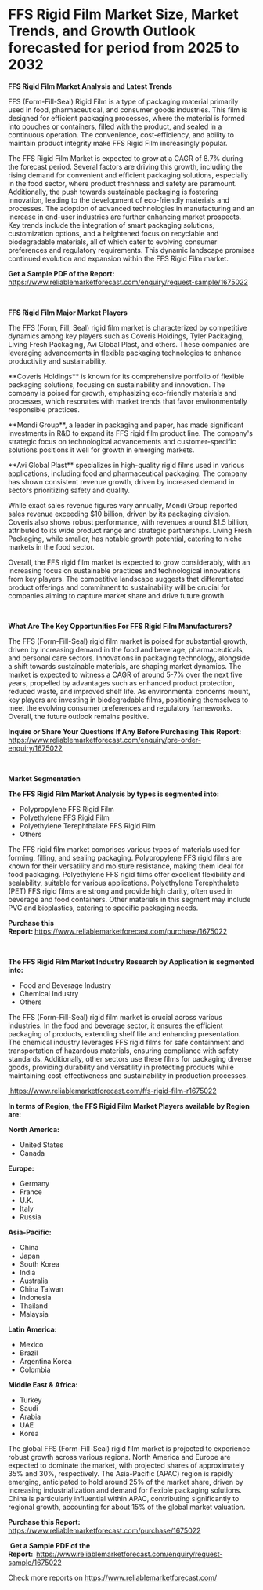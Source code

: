 <p><h1>FFS Rigid Film Market Size, Market Trends, and Growth Outlook forecasted for period from 2025 to 2032</h1></p><p><strong>FFS Rigid Film Market Analysis and Latest Trends</strong></p>
<p><p>FFS (Form-Fill-Seal) Rigid Film is a type of packaging material primarily used in food, pharmaceutical, and consumer goods industries. This film is designed for efficient packaging processes, where the material is formed into pouches or containers, filled with the product, and sealed in a continuous operation. The convenience, cost-efficiency, and ability to maintain product integrity make FFS Rigid Film increasingly popular.</p><p>The FFS Rigid Film Market is expected to grow at a CAGR of 8.7% during the forecast period. Several factors are driving this growth, including the rising demand for convenient and efficient packaging solutions, especially in the food sector, where product freshness and safety are paramount. Additionally, the push towards sustainable packaging is fostering innovation, leading to the development of eco-friendly materials and processes. The adoption of advanced technologies in manufacturing and an increase in end-user industries are further enhancing market prospects. Key trends include the integration of smart packaging solutions, customization options, and a heightened focus on recyclable and biodegradable materials, all of which cater to evolving consumer preferences and regulatory requirements. This dynamic landscape promises continued evolution and expansion within the FFS Rigid Film market.</p></p>
<p><strong>Get a Sample PDF of the Report:&nbsp;</strong> <a href="https://www.reliablemarketforecast.com/enquiry/request-sample/1675022?utm_campaign=2336&utm_medium=2&utm_source=Github&utm_content=ia&utm_term=25032025&utm_id=ffs-rigid-film">https://www.reliablemarketforecast.com/enquiry/request-sample/1675022</a></p>
<p>&nbsp;</p>
<p><strong>FFS Rigid Film Major Market Players</strong></p>
<p><p>The FFS (Form, Fill, Seal) rigid film market is characterized by competitive dynamics among key players such as Coveris Holdings, Tyler Packaging, Living Fresh Packaging, Avi Global Plast, and others. These companies are leveraging advancements in flexible packaging technologies to enhance productivity and sustainability.</p><p>**Coveris Holdings** is known for its comprehensive portfolio of flexible packaging solutions, focusing on sustainability and innovation. The company is poised for growth, emphasizing eco-friendly materials and processes, which resonates with market trends that favor environmentally responsible practices. </p><p>**Mondi Group**, a leader in packaging and paper, has made significant investments in R&D to expand its FFS rigid film product line. The company's strategic focus on technological advancements and customer-specific solutions positions it well for growth in emerging markets.</p><p>**Avi Global Plast** specializes in high-quality rigid films used in various applications, including food and pharmaceutical packaging. The company has shown consistent revenue growth, driven by increased demand in sectors prioritizing safety and quality.</p><p>While exact sales revenue figures vary annually, Mondi Group reported sales revenue exceeding $10 billion, driven by its packaging division. Coveris also shows robust performance, with revenues around $1.5 billion, attributed to its wide product range and strategic partnerships. Living Fresh Packaging, while smaller, has notable growth potential, catering to niche markets in the food sector.</p><p>Overall, the FFS rigid film market is expected to grow considerably, with an increasing focus on sustainable practices and technological innovations from key players. The competitive landscape suggests that differentiated product offerings and commitment to sustainability will be crucial for companies aiming to capture market share and drive future growth.</p></p>
<p>&nbsp;</p>
<p><strong>What Are The Key Opportunities For FFS Rigid Film Manufacturers?</strong></p>
<p><p>The FFS (Form-Fill-Seal) rigid film market is poised for substantial growth, driven by increasing demand in the food and beverage, pharmaceuticals, and personal care sectors. Innovations in packaging technology, alongside a shift towards sustainable materials, are shaping market dynamics. The market is expected to witness a CAGR of around 5-7% over the next five years, propelled by advantages such as enhanced product protection, reduced waste, and improved shelf life. As environmental concerns mount, key players are investing in biodegradable films, positioning themselves to meet the evolving consumer preferences and regulatory frameworks. Overall, the future outlook remains positive.</p></p>
<p><strong>Inquire or Share Your Questions If Any Before Purchasing This Report:</strong> <a href="https://www.reliablemarketforecast.com/enquiry/pre-order-enquiry/1675022?utm_campaign=2336&utm_medium=2&utm_source=Github&utm_content=ia&utm_term=25032025&utm_id=ffs-rigid-film">https://www.reliablemarketforecast.com/enquiry/pre-order-enquiry/1675022</a></p>
<p>&nbsp;</p>
<p><strong>Market Segmentation</strong></p>
<p><strong>The FFS Rigid Film Market Analysis by types is segmented into:</strong></p>
<p><ul><li>Polypropylene FFS Rigid Film</li><li>Polyethylene FFS Rigid Film</li><li>Polyethylene Terephthalate FFS Rigid Film</li><li>Others</li></ul></p>
<p><p>The FFS rigid film market comprises various types of materials used for forming, filling, and sealing packaging. Polypropylene FFS rigid films are known for their versatility and moisture resistance, making them ideal for food packaging. Polyethylene FFS rigid films offer excellent flexibility and sealability, suitable for various applications. Polyethylene Terephthalate (PET) FFS rigid films are strong and provide high clarity, often used in beverage and food containers. Other materials in this segment may include PVC and bioplastics, catering to specific packaging needs.</p></p>
<p><strong>Purchase this Report:&nbsp;</strong><a href="https://www.reliablemarketforecast.com/purchase/1675022?utm_campaign=2336&utm_medium=2&utm_source=Github&utm_content=ia&utm_term=25032025&utm_id=ffs-rigid-film">https://www.reliablemarketforecast.com/purchase/1675022</a></p>
<p>&nbsp;</p>
<p><strong>The FFS Rigid Film Market Industry Research by Application is segmented into:</strong></p>
<p><ul><li>Food and Beverage Industry</li><li>Chemical Industry</li><li>Others</li></ul></p>
<p><p>The FFS (Form-Fill-Seal) rigid film market is crucial across various industries. In the food and beverage sector, it ensures the efficient packaging of products, extending shelf life and enhancing presentation. The chemical industry leverages FFS rigid films for safe containment and transportation of hazardous materials, ensuring compliance with safety standards. Additionally, other sectors use these films for packaging diverse goods, providing durability and versatility in protecting products while maintaining cost-effectiveness and sustainability in production processes.</p></p>
<p><a href="https://www.reliablemarketforecast.com/ffs-rigid-film-r1675022?utm_campaign=2336&utm_medium=2&utm_source=Github&utm_content=ia&utm_term=25032025&utm_id=ffs-rigid-film">&nbsp;https://www.reliablemarketforecast.com/ffs-rigid-film-r1675022</a></p>
<p><strong>In terms of Region, the FFS Rigid Film Market Players available by Region are:</strong></p>
<p>
    <p> <strong> North America: </strong>
        <ul>
            <li>United States</li>
            <li>Canada</li>
        </ul>
        </p> 
    <p> <strong> Europe: </strong>
        <ul>
            <li>Germany</li>
            <li>France</li>
            <li>U.K.</li>
            <li>Italy</li>
            <li>Russia</li>
        </ul>
        </p> 
    <p> <strong> Asia-Pacific: </strong>
        <ul>
            <li>China</li>
            <li>Japan</li>
            <li>South Korea</li>
            <li>India</li>
            <li>Australia</li>
            <li>China Taiwan</li>
            <li>Indonesia</li>
            <li>Thailand</li>
            <li>Malaysia</li>
        </ul>
        </p> 
    <p> <strong> Latin America: </strong>
        <ul>
            <li>Mexico</li>
            <li>Brazil</li>
            <li>Argentina Korea</li>
            <li>Colombia</li>
        </ul>
        </p> 
    <p> <strong> Middle East & Africa: </strong>
        <ul>
            <li>Turkey</li>
            <li>Saudi</li>
            <li>Arabia</li>
            <li>UAE</li>
            <li>Korea</li>
        </ul>
    </p>
    </p>
<p><p>The global FFS (Form-Fill-Seal) rigid film market is projected to experience robust growth across various regions. North America and Europe are expected to dominate the market, with projected shares of approximately 35% and 30%, respectively. The Asia-Pacific (APAC) region is rapidly emerging, anticipated to hold around 25% of the market share, driven by increasing industrialization and demand for flexible packaging solutions. China is particularly influential within APAC, contributing significantly to regional growth, accounting for about 15% of the global market valuation.</p></p>
<p><strong>Purchase this Report: </strong><a href="https://www.reliablemarketforecast.com/purchase/1675022?utm_campaign=2336&utm_medium=2&utm_source=Github&utm_content=ia&utm_term=25032025&utm_id=ffs-rigid-film">https://www.reliablemarketforecast.com/purchase/1675022</a></p>
<p>&nbsp;<strong>Get a Sample PDF of the Report:&nbsp;&nbsp;</strong><a href="https://www.reliablemarketforecast.com/enquiry/request-sample/1675022?utm_campaign=2336&utm_medium=2&utm_source=Github&utm_content=ia&utm_term=25032025&utm_id=ffs-rigid-film">https://www.reliablemarketforecast.com/enquiry/request-sample/1675022</a></p>
<p><strong></strong></p>
<p>Check more reports on <a href="https://www.reliablemarketforecast.com/?utm_campaign=2336&utm_medium=2&utm_source=Github&utm_content=ia&utm_term=25032025&utm_id=ffs-rigid-film">https://www.reliablemarketforecast.com/</a></p>